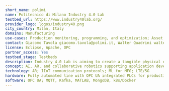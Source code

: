 ```yaml
---
short_name: polimi
name: Politecnico di Milano Industry 4.0 Lab
testbed_url: https://www.industry40lab.org/
provider_logo: logos/industry40.png
city_country: Milan, Italy
domains: Manufacturing
use-cases: Production monitoring, programming, and optimization; Asset management and maintenance; Energy consumption optimization; Circular Economy; VR/AR for empowered operators; 5G.
contact: Giacomo Tavola giacomo.tavola@polimi.it, Walter Quadrini walter.quadrini@polimi.it
license: Eclipse, Apache, OPC
partner_access: Yes
testbed_stage: Testbeds
description: Industry 4.0 Lab is aiming to create a tangible physical entity where the research activity in the innovative manufacturing management and planning approaches can be carried out in conjunction with a practical implementation in a “real-like” environment. Key components implemented include a fabrication line based on the I4 0 paradigm and open architectures, including robotic stations, collaborative robot and AGVs. Implemented scenarios encompass various research areas as production monitoring, programming and optimization, asset management and maintenance, energy consumption optimization, circular economy, VR/AR for empowered operators, 5G technologies.
concept: AI, AR, and collaborative robotics supporting application development for advanced sustainable manufacturing; demonstration of 5G technologies adoption in manufacturing.
technology: AR; IIoT communication protocols; ML for MFG; LTE/5G
hardware: Fully automated line with OPC UA integrated PLCs for production and energy monitoring and control. Programmable Robot, Collaborative Robot, AGV, Raspberry Pis with sensors, smartphones, tablets, laptops, wearable devices (HoloLens, Vuzix). 5G modems, fiber connection.
software: OPC UA; MQTT, Kafka, MATLAB, MongoDB, k8s/Docker
---
```



